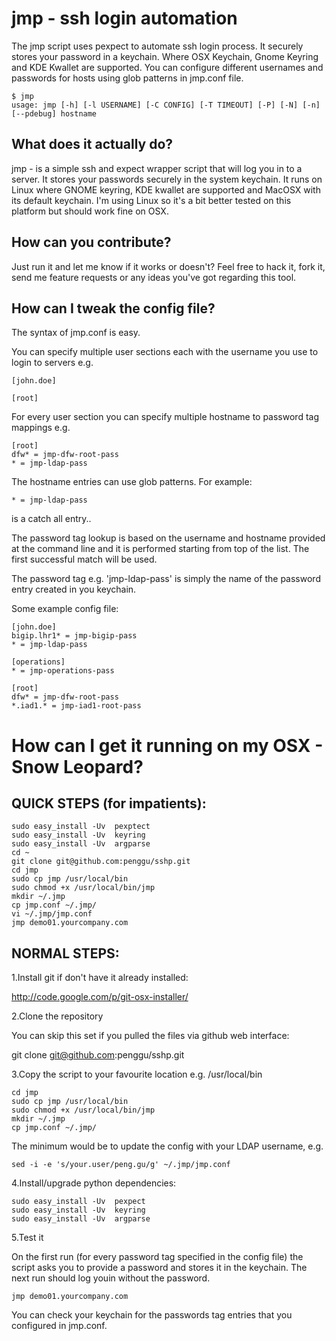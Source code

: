 jmp - ssh login automation
============

The jmp script uses pexpect to automate ssh login process.
It securely stores your password in a keychain. Where
OSX Keychain, Gnome Keyring and KDE Kwallet are supported.
You can configure different usernames and passwords for
hosts using glob patterns in jmp.conf file.

```
$ jmp
usage: jmp [-h] [-l USERNAME] [-C CONFIG] [-T TIMEOUT] [-P] [-N] [-n] [--pdebug] hostname
```
What does it actually do?
-------------------
jmp - is a simple ssh and expect wrapper script that will log you in to a 
server. It stores your passwords securely in the system keychain. 
It runs on Linux where GNOME keyring, KDE kwallet are supported and 
MacOSX with its default keychain. I'm using Linux so it's a bit better tested
on this platform but should work fine on OSX.


How can you contribute?
--------------------------
Just run it and let me know if it works or doesn't? Feel free to hack it, 
fork it, send me feature requests or any ideas you've got regarding 
this tool.


How can I tweak the config file?
--------------------------

The syntax of jmp.conf is easy. 

You can specify multiple user sections each with the username you use to login to 
servers e.g.

```
[john.doe]

[root]
```

For every user section you can specify multiple hostname to password tag mappings
e.g.

```
[root]
dfw* = jmp-dfw-root-pass
* = jmp-ldap-pass
```

The hostname entries can use glob patterns. For example:

```
* = jmp-ldap-pass
```
is a catch all entry..

The password tag lookup is based on the username and hostname provided at the 
command line and it is performed starting from top of the list. The first 
successful match will be used. 

The password tag e.g. 'jmp-ldap-pass' is simply the name of the password entry 
created in you keychain.

Some example config file:

```
[john.doe]
bigip.lhr1* = jmp-bigip-pass
* = jmp-ldap-pass

[operations]
* = jmp-operations-pass

[root]
dfw* = jmp-dfw-root-pass
*.iad1.* = jmp-iad1-root-pass

```

How can I get it running on my OSX - Snow Leopard?
=========

QUICK STEPS (for impatients):
------------------

```
sudo easy_install -Uv  pexptect
sudo easy_install -Uv  keyring
sudo easy_install -Uv  argparse
cd ~
git clone git@github.com:penggu/sshp.git
cd jmp
sudo cp jmp /usr/local/bin
sudo chmod +x /usr/local/bin/jmp
mkdir ~/.jmp
cp jmp.conf ~/.jmp/
vi ~/.jmp/jmp.conf 
jmp demo01.yourcompany.com
```

NORMAL STEPS:
------------

1.Install git if don't have it already installed:

http://code.google.com/p/git-osx-installer/

2.Clone the repository

You can skip this set if you pulled the files via github web interface:

git clone git@github.com:penggu/sshp.git

3.Copy the script to your favourite location e.g. /usr/local/bin

```
cd jmp
sudo cp jmp /usr/local/bin
sudo chmod +x /usr/local/bin/jmp
mkdir ~/.jmp
cp jmp.conf ~/.jmp/
```

The minimum would be to update the config with your LDAP username, e.g.

```
sed -i -e 's/your.user/peng.gu/g' ~/.jmp/jmp.conf
```

4.Install/upgrade python dependencies:

```
sudo easy_install -Uv  pexpect
sudo easy_install -Uv  keyring
sudo easy_install -Uv  argparse
```

5.Test it

On the first run (for every password tag specified in the config file) the 
script asks you to provide a password and stores it in the keychain. 
The next run should log youin without the password.

```
jmp demo01.yourcompany.com
```
You can check your keychain for the passwords tag entries that you 
configured in jmp.conf.
